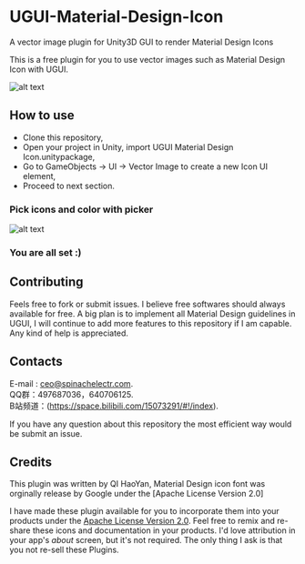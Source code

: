 # UGUI-Material-Design-Icon
A vector image plugin for Unity3D GUI to render Material Design Icons

This is a free plugin for you to use vector images such as Material Design Icon with UGUI.
   
![alt text](https://raw.githubusercontent.com/SPINACHCEO/UGUI-Material-Design-Icon/master/Images/scene.png)

## How to use
 - Clone this repository,
 - Open your project in Unity, import UGUI Material Design Icon.unitypackage,
 - Go to GameObjects -> UI -> Vector Image to create a new Icon UI element,
 - Proceed to next section.

### Pick icons and color with picker
![alt text](https://raw.githubusercontent.com/SPINACHCEO/UGUI-Material-Design-Icon/master/Images/element-pickers.png)


### You are all set :)

## Contributing
Feels free to fork or submit issues.
I believe free softwares should always available for free. A big plan is to implement all Material Design guidelines in UGUI, I will continue to add more features to this repository if I am capable. Any kind of help is appreciated.

## Contacts
E-mail : ceo@spinachelectr.com.   
QQ群：497687036，640706125.       
B站频道：(https://space.bilibili.com/15073291/#!/index).   

If you have any question about this repository the most efficient way would be submit an issue.

## Credits
This plugin was written by QI HaoYan,
Material Design icon font was orginally release by Google under the [Apache License Version 2.0]

I have made these plugin available for you to incorporate them into your products under the [Apache License Version 2.0](http://www.apache.org/licenses/LICENSE-2.0.txt). Feel free to remix and re-share these icons and documentation in your products.
I'd love attribution in your app's *about* screen, but it's not required. The only thing I ask is that you not re-sell these Plugins.
